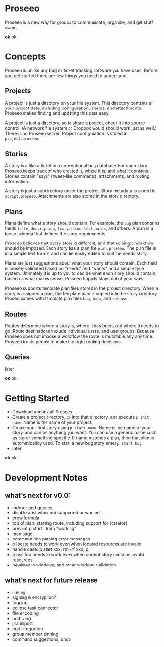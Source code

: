 # Proseeo

Proseeo is a new way for groups to communicate, organize, and get stuff done.

**ok** ok

# Concepts

Proseeo is unlike any bug or ticket tracking software you have used. Before you get started there are few things you need to understand.

## Projects

A project is just a directory on your file system. This directory contains all your project data, including configuration, stories, and attachments. Proseeo makes finding and updating this data easy.

A project is just a directory, so to share a project, check it into source control. (A network file system or Dropbox would should work just as well.) There is no Proseeo server. Project configuration is stored in `project.proseeo`.

## Stories

A story is a like a ticket in a conventional bug database. For each story Proseeo keeps track of who created it, where it is, and what it contains. Stories contain "says" (tweet-like comments), attachments, and routing information.

A story is just a subdirectory under the project. Story metadata is stored in `script.proseeo`. Attachments are also stored in the story directory.

## Plans

Plans define what a story should contain. For example, the `bug` plan contains fields `title`, `description`, `fix_version`, `test_notes`, and others. A plan is a loose schema that defines the story requirements.

Proseeo believes that every story is different, and that no single workflow should be imposed. Each story has a plan file `plan.proseeo`. The plan file is in a simple text format and can be easily edited to suit the needs story.

Plans are just suggestions about what your story should contain. Each field is loosely validated based on "needs" and "wants" and a simple type system. Ultimately it is up to you to decide what each story should contain, based on what makes sense. Proseeo happily stays out of your way.

Proseeo supports template plan files stored in the project directory. When a story is assigned a plan, the template plan is copied into the story directory. Proseo comes with template plan files `bug`, `todo`, and `release`.

## Routes

Routes determine where a story is, where it has been, and where it needs to go. Route destinations include individual users, and user groups. Because Proseeo does not impose a workflow the route is mutatable any any time. Proseeo trusts people to make the right routing decisions.

## Queries

later

**ok** ok

# Getting Started

* Download and install Proseeo
* Create a project directory, `cd` into that directory, and execute `p init name`. Name is the name of your project.
* Create your first story using `p start name`. Name is the name of your story, and can be anything you want. You can use a generic name such as `bug` or something specific. If name matches a plan, then that plan is automaticalloy used. To start a new bug story enter `p start bug`.
* later

**ok** ok

# Development Notes

## what's next for v0.01

* indexer and queries
* disable ansi when not supported or wanted
* brew formula
* top of plan: starting route, including support for {creator}
* prevent p start . from "working"
* man page
* command line parsing error messages
* p locate needs to work even when located resources are invalid
* handle case: p start xxx; rm -rf xxx; p;
* p use foo needs to work even when current story contains invalid resources
* newlines in windows, and other windows validation

## what's next for future release

* linking
* signing & encryption?
* tagging
* eclipse task connector
* file encoding
* archiving
* jira import
* egit integration
* group member pinning
* command suggestions, undo